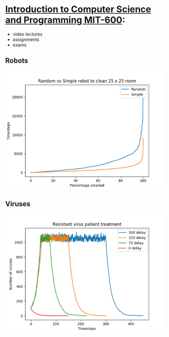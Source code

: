 # [Introduction to Computer Science and Programming MIT-600](https://ocw.mit.edu/courses/electrical-engineering-and-computer-science/6-00-introduction-to-computer-science-and-programming-fall-2008/index.htm):
* video lectures
* assignments
* exams

## Robots

![Random vs Simple robot cleaning times](random-vs-simple-robot.png)

## Viruses

![Virus treatment with different delays](resistant-virus-treatment.png)
